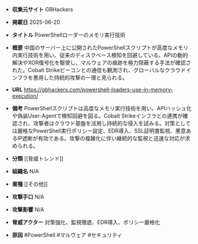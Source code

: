- **収集元サイト**
GBHackers

- **掲載日**
2025-06-20

- **タイトル**
PowerShellローダーのメモリ実行技術

- **概要**
中国のサーバー上に公開されたPowerShellスクリプトが高度なメモリ内実行技術を用い、従来のディスクベース検知を回避している。APIの動的解決やXOR復号化を駆使し、マルウェアの痕跡を極力隠蔽する手法が確認された。Cobalt Strikeビーコンとの通信も観測され、グローバルなクラウドインフラを悪用した持続的攻撃の一環と見られる。

- **URL**
https://gbhackers.com/powershell-loaders-use-in-memory-execution/

- **備考**
PowerShellスクリプトは高度なメモリ実行技術を用い、APIハッシュ化や偽装User-Agentで検知回避を図る。Cobalt Strikeインフラとの連携が確認され、攻撃者はクラウド基盤を活用し持続的な侵入を試みる。対策としては厳格なPowerShell実行ポリシー設定、EDR導入、SSL証明書監視、悪意あるIP遮断が有効である。攻撃の複雑化に伴い継続的な監視と迅速な対応が求められる。

- **分類**
[[脅威トレンド]]

- **組織名**
N/A

- **業種**
[[その他]]

- **攻撃手口**
N/A

- **攻撃影響**
N/A

- **脅威アクター**
対策強化、監視徹底、EDR導入、ポリシー厳格化

- **原因**
#PowerShell #マルウェア #セキュリティ
